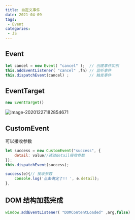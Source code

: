 ```yaml
---
title: 自定义事件
date: 2021-04-09
tags:
 - Event
categories: 
 - JS
---
```




## Event

```js
let cancel = new Event( "cancel" );  // 创建事件实例
this.addEventListener( "cancel" ,fn) // 监听事件
this.dispatchEvent(cancel) ;         // 触发事件
```



## EventTarget

```js
new EventTarget()
```

![image-20201227182854671](https://gitee.com/xuyiling/gopic/raw/master/img/20201227182854.png)

## CustomEvent

可以接收参数

```js
let success = new CustomEvent("success", {
    detail: value//通过detail接收参数
});
this.dispatchEvent(success);

success(e){// 接收参数
    console.log('点击确定了!! ', e.detail);
},
```

## DOM 结构加载完成

```js
window.addEventListener( "DOMContentLoaded" ,arg,false)
```

